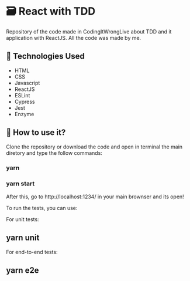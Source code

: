 # :card_file_box: React with TDD
Repository of the code made in CodingItWrongLive about TDD and it application with ReactJS. All the code was made by me.

<!--
<p align= "center">
  <img src="https://user-images.githubusercontent.com/47602070/76813700-8d089180-67d7-11ea-86ad-b0fca5424b4d.png" height="250px" />
<p/>
-->

## :bookmark_tabs: Technologies Used
* HTML
* CSS
* Javascript
* ReactJS
* ESLint
* Cypress
* Jest
* Enzyme

## :rocket: How to use it?

Clone the repository or download the code and open in terminal the main diretory and type the follow commands:

### yarn

### yarn start

After this, go to http://localhost:1234/ in your main brownser and its open!

To run the tests, you can use:

For unit tests:
## yarn unit

For end-to-end tests:
## yarn e2e
